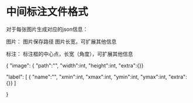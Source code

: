 # 中间标注文件格式

对于每张图片生成对应的json信息：

图片： 图片保存路径 图片长宽，可扩展其他信息

标注： 标注框的中心点，长宽（角度），可扩展其他信息

{
"image":
{
"path":"",
"width":int,
"height":int,
"extra":{}}

"label":
[
{
"name":"",
"xmin":int,
"xmax":int,
"ymin":int,
"ymax":int,
"extra":{}}
]

}